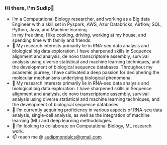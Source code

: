 ### Hi there, I'm Sudip👋

<!--
**sudipcs/sudipcs** is a ✨ _special_ ✨ repository because its `README.md` (this file) appears on your GitHub profile.

Here are some ideas to get you started:

- 🔭 I’m currently working on ...
- 🌱 I’m currently learning ...
- 👯 I’m looking to collaborate on ...
- 🤔 I’m looking for help with ...
- 💬 Ask me about ...
- 📫 How to reach me: ...
- 😄 Pronouns: ...
- ⚡ Fun fact: ...
-->

- I’m a Computational Biology researcher, and working as a Big data Engineer with a skill set in Pyspark, AWS, Azur Databricks, Airflow, SQL, Python, Java, and Machine learning. <br/>
  In my free time, I like cooking, driving, working at my house, and spending time with family and friends.
- 👀 My research interests primarily lie in RNA-seq data analysis and biological big data exploration. I have sharpened skills in Sequence alignment and analysis, de novo transcriptome assembly, survival analysis using diverse statistical and machine learning techniques, and the development of biological sequence databases. Throughout my academic journey, I have cultivated a deep passion for deciphering the molecular mechanisms underlying biological phenomena.
- 👀 My research interests primarily lie in RNA-seq data analysis and biological big data exploration. I have sharpened skills in Sequence alignment and analysis, de novo transcriptome assembly, survival analysis using diverse statistical and machine learning techniques, and the development of biological sequence databases.
- 🌱 I’m currently acquiring proficiency in various aspects of RNA-seq data analysis, single-cell analysis, as well as the integration of machine learning (ML) and deep learning methodologies.
- 💞️ I’m looking to collaborate on Computational Biology, ML research work.
- 📫 reach me @ sudipmondalcs@gmail.com
